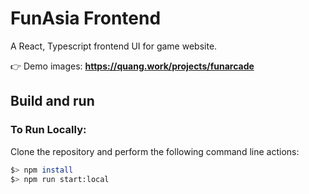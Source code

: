 # FunAsia Frontend

A React, Typescript frontend UI for game website.
  
👉 Demo images: <a href="https://quang.work/projects/funarcade" target="_blank"><b>https://quang.work/projects/funarcade</b></a>

## Build and run

### To Run Locally:

Clone the repository and perform the following command line actions:

```bash
$> npm install
$> npm run start:local
```
